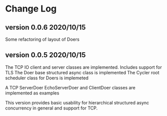 # Change Log

## version 0.0.6   2020/10/15

Some refactoring of layout of Doers

## version 0.0.5   2020/10/15

The TCP IO  client and server classes are implemented. Includes support for TLS
The Doer base structured async class is implemented
The Cycler root scheduler class for Doers is implemeted


A TCP ServerDoer EchoServerDoer and ClientDoer classes are implemented as examples

This version provides basic usability for hierarchical structured async concurrency in general and
support for TCP.
